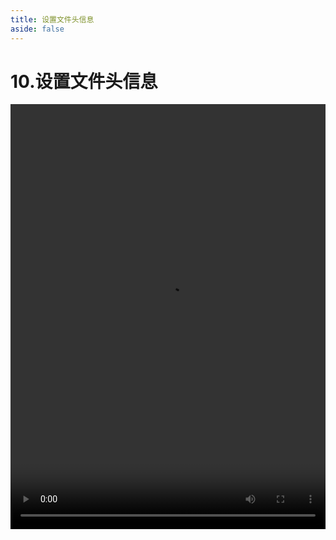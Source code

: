 ```yaml
---
title: 设置文件头信息
aside: false
---
```


# 10.设置文件头信息

<video autoplay src="http://qn.chinavanes.com/nodejs/module-20/10.设置文件头信息.mp4" controls controlsList="nodownload" width="100%" height="680"/>

